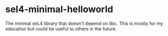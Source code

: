 # sel4-minimal-helloworld

The minimal seL4 library that doesn't depend on libc.
This is mostly for my education but could be useful
to others in the future.
